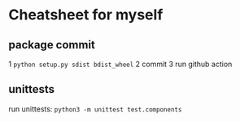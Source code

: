 # Cheatsheet for myself

## package commit
1  `python setup.py sdist bdist_wheel`
2  commit
3  run github action

## unittests
run unittests: `python3 -m unittest test.components`
